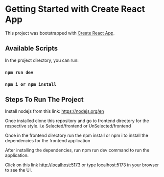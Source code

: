 # Getting Started with Create React App

This project was bootstrapped with [Create React App](https://github.com/facebook/create-react-app).

## Available Scripts

In the project directory, you can run:

### `npm run dev`
### `npm i or npm install`


## Steps To Run The Project

Install nodejs from this link: https://nodejs.org/en

Once installed clone this repository and go to frontend directory for the respective style. i.e Selected/frontend or UnSelected/frontend

Once in the frontend directory run the npm install or npm i to install the dependencies for the frontend application

After installing the dependencies, run npm run dev command to run the application. 

Click on this link [http://localhost:5173](http://localhost:5173) or type localhost:5173 in your browser to see the UI.